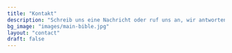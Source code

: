 ```yaml
---
title: "Kontakt"
description: "Schreib uns eine Nachricht oder ruf uns an, wir antworten dir gerne!"
bg_image: "images/main-bible.jpg"
layout: "contact"
draft: false
---
```

